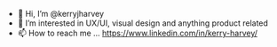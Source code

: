 - 👋 Hi, I’m @kerryjharvey
- 👀 I’m interested in UX/UI, visual design and anything product related
- 📫 How to reach me ... https://www.linkedin.com/in/kerry-harvey/

<!---
kerryjharvey/kerryjharvey is a ✨ special ✨ repository because its `README.md` (this file) appears on your GitHub profile.
You can click the Preview link to take a look at your changes.
--->
